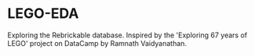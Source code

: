 # LEGO-EDA
Exploring the Rebrickable database. Inspired by the 'Exploring 67 years of LEGO' project on DataCamp by Ramnath Vaidyanathan. 
